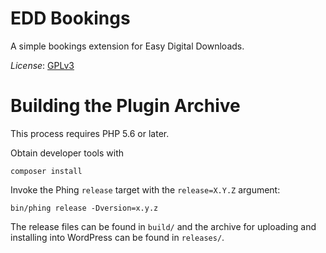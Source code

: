 # EDD Bookings

A simple bookings extension for Easy Digital Downloads.

*License*: [GPLv3](https://www.gnu.org/licenses/gpl-3.0.en.html)

# Building the Plugin Archive

This process requires PHP 5.6 or later.

Obtain developer tools with

    composer install

Invoke the Phing `release` target with the `release=X.Y.Z` argument:

    bin/phing release -Dversion=x.y.z

The release files can be found in `build/` and the archive for uploading and installing into WordPress can be found in `releases/`.
